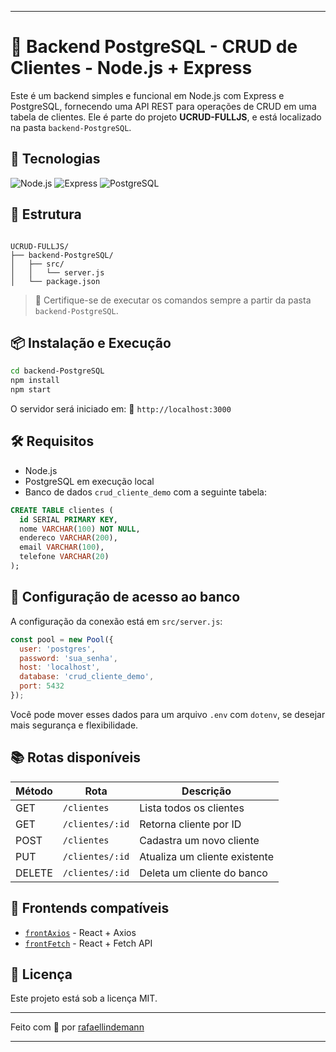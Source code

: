 

---

# 🧠 Backend PostgreSQL - CRUD de Clientes - Node.js + Express

Este é um backend simples e funcional em Node.js com Express e PostgreSQL, fornecendo uma API REST para operações de CRUD em uma tabela de clientes. Ele é parte do projeto **UCRUD-FULLJS**, e está localizado na pasta `backend-PostgreSQL`.

## 🚀 Tecnologias

![Node.js](https://img.shields.io/badge/Node.js-339933?style=for-the-badge&logo=node.js&logoColor=white)
![Express](https://img.shields.io/badge/Express.js-000000?style=for-the-badge&logo=express&logoColor=white)
![PostgreSQL](https://img.shields.io/badge/PostgreSQL-316192?style=for-the-badge&logo=postgresql&logoColor=white)

## 📁 Estrutura

```

UCRUD-FULLJS/
├── backend-PostgreSQL/
│   ├── src/
│   │   └── server.js
│   └── package.json

````

> 📌 Certifique-se de executar os comandos sempre a partir da pasta `backend-PostgreSQL`.

## 📦 Instalação e Execução

```bash
cd backend-PostgreSQL
npm install
npm start
````

O servidor será iniciado em:
🔗 `http://localhost:3000`

## 🛠️ Requisitos

* Node.js
* PostgreSQL em execução local
* Banco de dados `crud_cliente_demo` com a seguinte tabela:

```sql
CREATE TABLE clientes (
  id SERIAL PRIMARY KEY,
  nome VARCHAR(100) NOT NULL,
  endereco VARCHAR(200),
  email VARCHAR(100),
  telefone VARCHAR(20)
);
```

## 🔐 Configuração de acesso ao banco

A configuração da conexão está em `src/server.js`:

```js
const pool = new Pool({
  user: 'postgres',
  password: 'sua_senha',
  host: 'localhost',
  database: 'crud_cliente_demo',
  port: 5432
});
```

Você pode mover esses dados para um arquivo `.env` com `dotenv`, se desejar mais segurança e flexibilidade.

## 📚 Rotas disponíveis

| Método | Rota            | Descrição                     |
| ------ | --------------- | ----------------------------- |
| GET    | `/clientes`     | Lista todos os clientes       |
| GET    | `/clientes/:id` | Retorna cliente por ID        |
| POST   | `/clientes`     | Cadastra um novo cliente      |
| PUT    | `/clientes/:id` | Atualiza um cliente existente |
| DELETE | `/clientes/:id` | Deleta um cliente do banco    |

## 🔗 Frontends compatíveis

* [`frontAxios`](../frontAxios) - React + Axios
* [`frontFetch`](../frontFetch) - React + Fetch API

## 📄 Licença

Este projeto está sob a licença MIT.

---

Feito com 💙 por [rafaellindemann](https://github.com/rafaellindemann)


---


